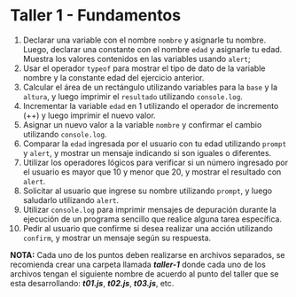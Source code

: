 # Taller 1 - Fundamentos

1. Declarar una variable con el nombre `nombre` y asignarle tu nombre. Luego, declarar una constante con el nombre `edad` y asignarle tu edad. Muestra los valores contenidos en las variables usando `alert`;
2. Usar el operador `typeof` para mostrar el tipo de dato de la variable nombre y la constante edad del ejercicio anterior.
3. Calcular el área de un rectángulo utilizando variables para la `base` y la `altura`, y luego imprimir el `resultado` utilizando `console.log`.
4. Incrementar la variable `edad` en 1 utilizando el operador de incremento (++) y luego imprimir el nuevo valor.
5. Asignar un nuevo valor a la variable `nombre` y confirmar el cambio utilizando `console.log`.
6. Comparar la `edad` ingresada por el usuario con tu edad utilizando `prompt` y `alert`, y mostrar un mensaje indicando si son iguales o diferentes.
7. Utilizar los operadores lógicos para verificar si un número ingresado por el usuario es mayor que 10 y menor que 20, y mostrar el resultado con `alert`.
8. Solicitar al usuario que ingrese su nombre utilizando `prompt`, y luego saludarlo utilizando `alert`.
9. Utilizar `console.log` para imprimir mensajes de depuración durante la ejecución de un programa sencillo que realice alguna tarea específica.
10. Pedir al usuario que confirme si desea realizar una acción utilizando `confirm`, y mostrar un mensaje según su respuesta.

**NOTA:** Cada uno de los puntos deben realizarse en archivos separados, se recomienda crear una carpeta llamada ***taller-1*** donde cada uno de los archivos tengan el siguiente nombre de acuerdo al punto del taller que se esta desarrollando: ***t01.js***, ***t02.js***, ***t03.js***, etc.
